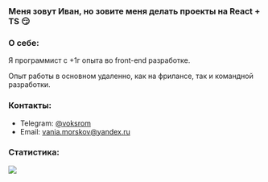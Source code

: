 ### Меня зовут Иван, но зовите меня делать проекты на React + TS 😏

### О себе:
<p>Я программист с +1г опыта во front-end разработке.</p>
<p>Опыт работы в основном удаленно, как на фрилансе, так и командной разработки.</p>

### Контакты:
- Telegram: <a href="https://t.me/voksrom">@voksrom</a>
- Email: vania.morskov@yandex.ru

### Статистика:

<a href="https://github.com/romanmusin">
  <img align="center" src="https://github-readme-stats.vercel.app/api/top-langs/?username=bobogok&theme=github_dark&layout=compact&hide_title=true" />
</a>

<!--
**Bobogok/bobogok** is a ✨ _special_ ✨ repository because its `README.md` (this file) appears on your GitHub profile.

Here are some ideas to get you started:

- 🔭 I’m currently working on ...
- 🌱 I’m currently learning ...
- 👯 I’m looking to collaborate on ...
- 🤔 I’m looking for help with ...
- 💬 Ask me about ...
- 📫 How to reach me: ...
- 😄 Pronouns: ...
- ⚡ Fun fact: ...
-->
